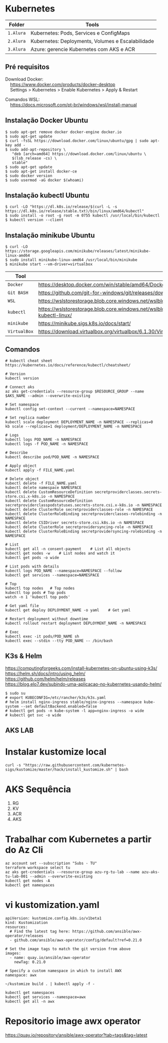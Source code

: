 # Kubernetes

|Folder    |Tools|
|-------------|-----------|
|`1.Alura`| Kubernetes: Pods, Services e ConfigMaps
|`2.Alura`| Kubernetes: Deployments, Volumes e Escalabilidade
|`3.Alura`| Azure: gerencie Kubernetes com AKS e ACR

## Pré requisitos<br>


Download Docker:<br>
&nbsp;&nbsp;&nbsp;&nbsp;https://www.docker.com/products/docker-desktop<br>
&nbsp;&nbsp;&nbsp;&nbsp;Settings > Kubernetes > Enable Kubernetes > Apply & Restart

Comandos WSL:<br>
&nbsp;&nbsp;&nbsp;&nbsp;https://docs.microsoft.com/pt-br/windows/wsl/install-manual 

## Instalação Docker Ubuntu<br>
```
$ sudo apt-get remove docker docker-engine docker.io
$ sudo apt-get update
$ curl -fsSL https://download.docker.com/linux/ubuntu/gpg | sudo apt-key add -
$ sudo add-apt-repository \
   "deb [arch=amd64] https://download.docker.com/linux/ubuntu \
   $(lsb_release -cs) \
   stable"
$ sudo apt-get update
$ sudo apt-get install docker-ce
$ sudo docker version
$ sudo usermod -aG docker $(whoami)
```

## Instalação kubectl Ubuntu<br>
```
$ curl -LO "https://dl.k8s.io/release/$(curl -L -s https://dl.k8s.io/release/stable.txt)/bin/linux/amd64/kubectl"
$ sudo install -o root -g root -m 0755 kubectl /usr/local/bin/kubectl
$ kubectl version --client
```

## Instalação minikube Ubuntu<br>
```
$ curl -LO https://storage.googleapis.com/minikube/releases/latest/minikube-linux-amd64
$ sudo install minikube-linux-amd64 /usr/local/bin/minikube
$ minikube start --vm-driver=virtualbox
```

|Tool    |Link|
|-------------|-----------|
|`Docker`| https://desktop.docker.com/win/stable/amd64/Docker%20Desktop%20Installer.exe
|`Git BASH`| https://github.com/git-for-windows/git/releases/download/v2.34.1.windows.1/Git-2.34.1-64-bit.exe
|`WSL`| https://wslstorestorage.blob.core.windows.net/wslblob/wsl_update_x64.msi
|`kubectl`| https://wslstorestorage.blob.core.windows.net/wslblob/wsl_update_x64.msihttps://kubernetes.io/docs/tasks/tools/install-kubectl-linux/
|`minikube`| https://minikube.sigs.k8s.io/docs/start/
|`VirtualBox`| https://download.virtualbox.org/virtualbox/6.1.30/VirtualBox-6.1.30-148432-Win.exe

## Comandos<br>
```
# kubectl cheat sheet
https://kubernetes.io/docs/reference/kubectl/cheatsheet/

# Version
kubectl version

# Connect aks
az aks get-credentials --resource-group $RESOURCE_GROUP --name $AKS_NAME --admin --overwrite-existing

# Set namespace
kubectl config set-context --current --namespace=NAMESPACE

# Set replica number
kubectl scale deployment DEPLOYMENT_NAME -n NAMESPACE --replicas=0
kb scale --replicas=1 deployment/DEPLOYMENT_NAME -n NAMESPACE

# Logs
kubectl logs POD_NAME -n NAMESPACE
kubectl logs -f POD_NAME -n NAMESPACE

# Describe
kubectl describe pod/POD_NAME -n NAMESPACE

# Apply object
kubectl apply -f FILE_NAME.yaml

# Delete object
kubectl delete -f FILE_NAME.yaml
kubectl delete namespace NAMESPACE
kubectl delete CustomResourceDefinition secretproviderclasses.secrets-store.csi.x-k8s.io -n NAMESPACE
kubectl delete CustomResourceDefinition secretproviderclasspodstatuses.secrets-store.csi.x-k8s.io -n NAMESPACE
kubectl delete ClusterRole secretproviderclasses-role -n NAMESPACE
kubectl delete ClusterRoleBinding secretproviderclasses-rolebinding -n NAMESPACE
kubectl delete CSIDriver secrets-store.csi.k8s.io -n NAMESPACE
kubectl delete ClusterRole secretprovidersyncing-role -n NAMESPACE
kubectl delete ClusterRoleBinding secretprovidersyncing-rolebinding -n NAMESPACE

# List
kubectl get all -n consent-payment    # List all objects
kubectl get nodes -w    # List nodes and watch it
kubectl get pods -o wide       

# List pods with details
kubectl logs POD_NAME --namespace=NAMESPACE --follow
kubectl get services --namespace=NAMESPACE

# Top
kubectl top nodes   # Top nodes
kubectl top pods # Top pods
watch -n 1 'kubectl top pods'

# Get yaml file
kubectl get deploy DEPLOYMENT_NAME -o yaml    # Get yaml

# Restart deployment without downtime
kubectl rollout restart deployment DEPLOYMENT_NAME -n NAMESPACE

# Exec
kubectl exec -it pods/POD_NAME sh
kubectl exec --stdin --tty POD_NAME -- /bin/bash
```

## K3s & Helm<br>
https://computingforgeeks.com/install-kubernetes-on-ubuntu-using-k3s/<br>
https://helm.sh/docs/intro/using_helm/<br>
https://github.com/helm/helm/releases<br>
https://blog.elo7.dev/subindo-uma-aplicacao-no-kubernetes-usando-helm/<br>
```
$ sudo su
# export KUBECONFIG=/etc/rancher/k3s/k3s.yaml
# helm install nginx-ingress stable/nginx-ingress --namespace kube-system --set defaultBackend.enabled=false
# kubectl get pods -n kube-system -l app=nginx-ingress -o wide
# kubectl get svc -o wide
```

## AKS LAB<br>

# Instalar kustomize local
```
curl -s "https://raw.githubusercontent.com/kubernetes-sigs/kustomize/master/hack/install_kustomize.sh" | bash
```

# AKS Sequência

1. RG
2. KV
3. ACR
4. AKS

# Trabalhar com Kubernetes a partir do Az Cli<br>
```
az account set --subscription "Subs - TU"
terraform workspace select tu
az aks get-credentials --resource-group azu-rg-tu-lab --name azu-aks-tu-lab-001 --admin --overwrite-existing
kubectl get nodes -A
kubectl get namespaces
```

# vi kustomization.yaml <br>
```
apiVersion: kustomize.config.k8s.io/v1beta1
kind: Kustomization
resources:
  # Find the latest tag here: https://github.com/ansible/awx-operator/releases
  - github.com/ansible/awx-operator/config/default?ref=0.21.0

# Set the image tags to match the git version from above
images:
  - name: quay.io/ansible/awx-operator
    newTag: 0.21.0

# Specify a custom namespace in which to install AWX
namespace: awx
```
```
~/kustomize build . | kubectl apply -f -

kubectl get namespaces
kubectl get services --namespace=awx
kubectl get all -n awx
```

# Repositorio image awx operator<br>
https://quay.io/repository/ansible/awx-operator?tab=tags&tag=latest
